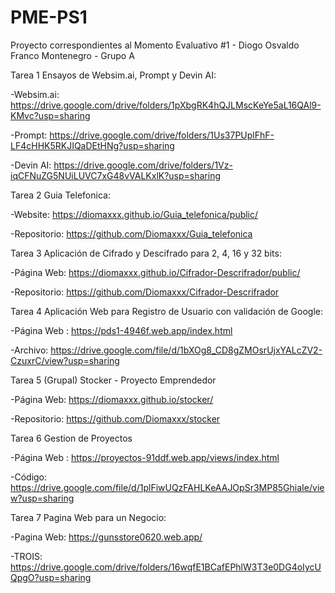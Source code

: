 # PME-PS1

Proyecto correspondientes al Momento Evaluativo #1 - Diogo Osvaldo Franco Montenegro - Grupo A

Tarea 1 Ensayos de Websim.ai, Prompt y Devin AI:

-Websim.ai: https://drive.google.com/drive/folders/1pXbgRK4hQJLMscKeYe5aL16QAl9-KMvc?usp=sharing

-Prompt: https://drive.google.com/drive/folders/1Us37PUplFhF-LF4cHHK5RKJIQaDEtHNg?usp=sharing

-Devin AI: https://drive.google.com/drive/folders/1Vz-iqCFNuZG5NUiLUVC7xG48vVALKxlK?usp=sharing

Tarea 2 Guia Telefonica:

-Website: https://diomaxxx.github.io/Guia_telefonica/public/

-Repositorio: https://github.com/Diomaxxx/Guia_telefonica

Tarea 3 Aplicación de Cifrado y Descifrado para 2, 4, 16 y 32 bits:

-Página Web: https://diomaxxx.github.io/Cifrador-Descrifrador/public/

-Repositorio: https://github.com/Diomaxxx/Cifrador-Descrifrador

Tarea 4 Aplicación Web para Registro de Usuario con validación de Google:

-Página Web : https://pds1-4946f.web.app/index.html

-Archivo: https://drive.google.com/file/d/1bXOg8_CD8gZMOsrUjxYALcZV2-CzuxrC/view?usp=sharing

Tarea 5 (Grupal) Stocker - Proyecto Emprendedor

-Página Web: https://diomaxxx.github.io/stocker/

-Repositorio: https://github.com/Diomaxxx/stocker

Tarea 6 Gestion de Proyectos

-Página Web : https://proyectos-91ddf.web.app/views/index.html

-Código: https://drive.google.com/file/d/1plFiwUQzFAHLKeAAJOpSr3MP85GhiaIe/view?usp=sharing

Tarea 7 Pagina Web para un Negocio:

-Pagina Web: https://gunsstore0620.web.app/

-TROIS: https://drive.google.com/drive/folders/16wqfE1BCafEPhlW3T3e0DG4oIycUQpgO?usp=sharing
